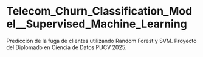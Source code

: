 # Telecom_Churn_Classification_Model__Supervised_Machine_Learning
Predicción de la fuga de clientes utilizando Random Forest y SVM. Proyecto del Diplomado en Ciencia de Datos PUCV 2025.
